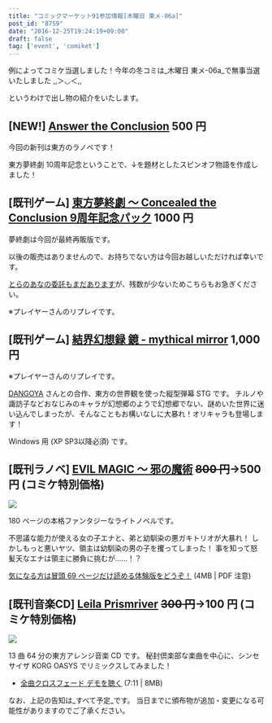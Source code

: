 ```yaml
---
title: "コミックマーケット91参加情報[木曜日 東メ-06a]"
post_id: "8759"
date: "2016-12-25T19:24:19+09:00"
draft: false
tag: ['event', 'comiket']
---
```


例によってコミケ当選しました！今年の冬コミは_木曜日 東メ-06a_で無事当選いたしました ,,＞◡＜,,

というわけで出し物の紹介をいたします。

## [NEW!] [Answer the Conclusion](/answer-the-conclusion) 500 円

今回の新刊は東方のラノベです！

東方夢終劇 10周年記念ということで、↓を題材としたスピンオフ物語を作成しました！

## [既刊ゲーム] [東方夢終劇 ～ Concealed the Conclusion 9周年記念パック](/!/thC) 1000 円

夢終劇は今回が最終再販版です。

以後の販売はありませんので、お持ちでない方は今回お越しいただければ幸いです。

[とらのあなの委託もまだあります](http://www.toranoana.jp/mailorder/article/04/0030/38/09/040030380928.html)が、残数が少ないためこちらもお急ぎください。

※プレイヤーさんのリプレイです。

## [既刊ゲーム] [結界幻想録 鏡 - mythical mirror](http://kagaminer.in/) 1,000 円

※プレイヤーさんのリプレイです。

[DANGOYA](http://dangoya.moo.jp/) さんとの合作、東方の世界観を使った縦型弾幕 STG です。
チルノや諏訪子などおなじみのキャラが幻想郷のようで幻想郷でない、謎めいた世界に迷い込んでしまったが、そんなこともお構いなしに大暴れ！オリキャラも登場します！

Windows 用 (XP SP3以降必須) です。

## [既刊ラノベ] [EVIL MAGIC ～ 邪の魔術](/evilmagic) ~~800 円~~→500 円 (コミケ特別価格)

![](https://danmaq.com/wp-content/uploads/2012/11/em_POP.png)

180 ページの本格ファンタジーなライトノベルです。

不思議な能力が使える女の子エナと、弟と幼馴染の悪ガキトリオが大暴れ！
しかしもっと悪いヤツ、領主は幼馴染の男の子を攫ってしまった！
事を知って怒髪天なエナは領主に勝負に挑むが……！？

[気になる方は冒頭 69 ページだけ読める体験版をどうぞ！](/filez/em_trial.pdf) (4MB | PDF 注意)

## [既刊音楽CD] [Leila Prismriver](/!/leila/) ~~300 円~~→100 円 (コミケ特別価格)

![](https://danmaq.com/wp-content/uploads/2012/11/leila1-300x296.jpg)

13 曲 64 分の東方アレンジ音楽 CD です。
秘封倶楽部な楽曲を中心に、シンセサイザ KORG OASYS でリミックスしてみました！

* [全曲クロスフェード デモを聴く](/!/leila/x.mp3) (7:11 | 8MB)

なお、上記の告知は_すべて予定_です。
当日までに頒布物が追加・変更になる可能性がありますのでご了承ください。
